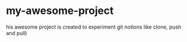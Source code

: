 # my-awesome-project

his awesome project is created to experiment git notions like clone, push and pull)
